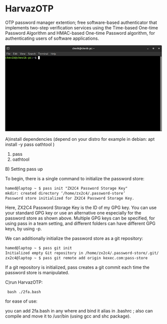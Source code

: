 # HarvazOTP
OTP password manager extention; free software-based authenticator that implements two-step verification services using the Time-based One-time Password Algorithm and HMAC-based One-time Password algorithm, for authenticating users of software applications.

![](https://github.com/H4medRostami/HarvazOTP/blob/master/data/demo.gif)



A)install dependencies (depend on your distro for example in debian: apt install -y pass oathtool )

1. pass
2. oathtool

B) Setting pass up

To begin, there is a single command to initialize the password store:

    hamed@laptop ~ $ pass init "ZX2C4 Password Storage Key"
    mkdir: created directory ‘/home/zx2c4/.password-store’
    Password store initialized for ZX2C4 Password Storage Key.

Here, ZX2C4 Password Storage Key is the ID of my GPG 
key. You can use your standard GPG key or use an alternative one 
especially for the password store as shown above. Multiple GPG keys can 
be specified, for using pass in a team setting, and different folders 
can have different GPG keys, by using -p.


We can additionally initialize the password store as a git repository:

    hamed@laptop ~ $ pass git init
    Initialized empty Git repository in /home/zx2c4/.password-store/.git/
    zx2c4@laptop ~ $ pass git remote add origin kexec.com:pass-store


If a git repository is initialized, pass creates a git commit each time the password store is manipulated.


C)run HarvazOTP: 
     
     bash ./2fa.bash
     
     
     
  for ease of use:
  
 you can add 2fa.bash in any where and bind it alias in .bashrc ; also can compile and move it to /usr/bin (using gcc and shc package).
